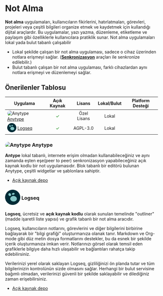 <!-- NOTLAR
 - Bu kategoride lokal ve bulut tabanlı not alma uygulamaları ayrı ayrı eklenebilir- tek bir tabloda belirtilebilir ancak lokal ve bulut tabanlı not alma uygulamalarının farkı anlatılmalıdır.
 - Tablo eklemeyi unutmayın
 - Uygun görseller eklemeyi unutmayın.
 - İçerik kuralları ve ekleme yapmak sayfalarını ziyaret edebilirsiniz -->

# Not Alma

**Not alma** uygulamaları, kullanıcıların fikirlerini, hatırlatmaları, görevleri, projeleri veya çeşitli bilgileri organize etmek ve kaydetmek için kullandığı dijital araçlardır. Bu uygulamalar, yazı yazma, düzenleme, etiketleme ve paylaşım gibi özelliklerle kullanıcılara pratiklik sunar. Not alma uygulamaları lokal yada bulut tabanlı çalışabilir

- Lokal şekilde çalışan bir not alma uygulaması, sadece o cihaz üzerinden notlara erişmeyi sağlar. ([**Senkronizasyon**](https://guvendekal.org/#/senkronizasyon) araçları ile senkronize edilebilir.)
- Bulut tabanlı çalışan bir not alma uygulaması, farklı cihazlardan aynı notlara erişmeyi ve düzenlemeyi sağlar.

## Önerilenler Tablosu

| Uygulama | Açık Kaynak | Lisans | Lokal/Bulut | Platform Desteği |
|----------|:-----------:|:------:|:-----------:|:----------------:|
| <span style="display: inline-block; vertical-align: middle;"><img src="docs/images/anytype.png" alt="Anytype" style="width: 30px; height: 30px; border-radius: 10px;"> </span> <span style="display: inline-block; vertical-align: middle;"> [Anytype](https://anytype.io/) | <span style="color: green;">✓</span> | Özel Lisans | Lokal | <i class="fa-brands fa-windows"></i> <i class="fa-brands fa-apple"></i> <i class="fa-brands fa-linux"></i> <i class="fa-brands fa-android"></i> <i class="fa-brands fa-app-store-ios"></i>  |
| <span style="display: inline-block; vertical-align: middle;"><img src="docs/images/logseq-icon.png" alt="logseq" style="width: 30px; height: 30px;"> </span> <span style="display: inline-block; vertical-align: middle;">  [Logseq](https://logseq.com/) | <span style="color: green;">✓</span> | AGPL-3.0 | Lokal | <i class="fa-brands fa-windows"></i> <i class="fa-brands fa-apple"></i> <i class="fa-brands fa-linux"></i> <i class="fa-brands fa-android"></i> <i class="fa-brands fa-app-store-ios"></i> |

### <span style="display: inline-block; vertical-align: middle;"><img src="docs/images/anytype.png" alt="Anytype" style="width: 50px; height: 50px; border-radius: 10px;"> </span> <span style="display: inline-block; vertical-align: middle;"> Anytype

**Antype** lokal tabanlı, internete erişim olmadan kullanabileceğiniz ve aynı zamanda eşten eşe(peer to peer) senkronizasyon yapabileceğiniz açık kaynak kodlu bir not uygulamasıdır. Blok tabanlı bir editörü bulunan Anytype, çeşitli widgetlar ve şablonlara sahiptir.

- [Açık kaynak depo](https://github.com/anyproto/anytype-ts)

### <span style="display: inline-block; vertical-align: middle;"><img src="docs/images/logseq-icon.png" alt="logseq" style="width: 50px; height: 50px;"> </span> <span style="display: inline-block; vertical-align: middle;"> Logseq

**Logseq**, ücretsiz ve **açık kaynak kodlu** olarak sunulan temelinde "outliner" (madde işaretli liste yapısı) ve grafik tabanlı bir not alma aracıdır.

Logseq, kullanıcıların notlarını, görevlerini ve diğer bilgilerini birbirine bağlayarak bir "bilgi grafiği" oluşturmanıza olanak tanır. Markdown ve Org-mode gibi düz metin dosya formatlarını destekler, bu da esnek bir şekilde içerik oluşturmanıza imkan verir. Notlarınızı görsel olarak temsil eden grafiklerle bilgiye daha hızlı ulaşabilir ve bağlantıları rahatça takip edebilirsiniz.

Verilerinizi yerel olarak saklayan Logseq, gizliliğinizi ön planda tutar ve tüm bilgilerinizin kontrolünün sizde olmasını sağlar. Herhangi bir bulut servisine bağımlı olmadan, verilerinizi güvenli bir şekilde saklayabilir ve dilediğiniz zaman erişebilirsiniz.

- [Açık kaynak depo](https://github.com/logseq/logseq)
